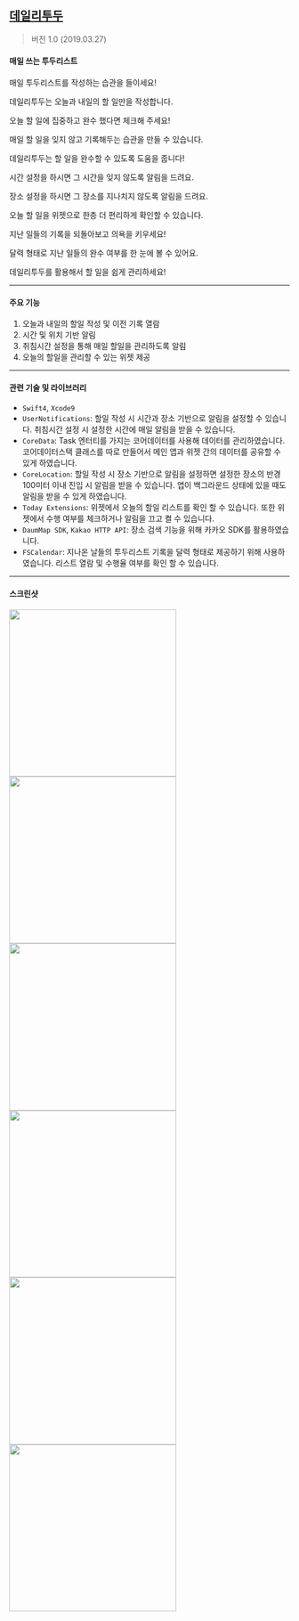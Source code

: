 ## [데일리투두](<https://itunes.apple.com/kr/app/%EB%8D%B0%EC%9D%BC%EB%A6%AC%ED%88%AC%EB%91%90/id1457175437?mt=8>)

> 버전 1.0 (2019.03.27)

#### 매일 쓰는 투두리스트

매일 투두리스트를 작성하는 습관을 들이세요!

데일리투두는 오늘과 내일의 할 일만을 작성합니다.

오늘 할 일에 집중하고 완수 했다면 체크해 주세요!

매일 할 일을 잊지 않고 기록해두는 습관을 만들 수 있습니다.

데일리투두는 할 일을 완수할 수 있도록 도움을 줍니다!

시간 설정을 하시면 그 시간을 잊지 않도록 알림을 드려요.

장소 설정을 하시면 그 장소를 지나치지 않도록 알림을 드려요.

오늘 할 일을 위젯으로 한층 더 편리하게 확인할 수 있습니다.

지난 일들의 기록을 되돌아보고 의욕을 키우세요!

달력 형태로 지난 일들의 완수 여부를 한 눈에 볼 수 있어요.

데일리투두를 활용해서 할 일을 쉽게 관리하세요!

----

#### 주요 기능

1. 오늘과 내일의 할일 작성 및 이전 기록 열람
2. 시간 및 위치 기반 알림
3. 취침시간 설정을 통해 매일 할일을 관리하도록 알림
4. 오늘의 할일을 관리할 수 있는 위젯 제공

---

#### 관련 기술 및 라이브러리

* `Swift4`, `Xcode9`
* `UserNotifications`: 할일 작성 시 시간과 장소 기반으로 알림을 설정할 수 있습니다. 취침시간 설정 시 설정한 시간에 매일 알림을 받을 수 있습니다.
* `CoreData`: Task 엔터티를 가지는 코어데이터를 사용해 데이터를 관리하였습니다. 코어데이터스택 클래스를 따로 만들어서 메인 앱과 위젯 간의 데이터를 공유할 수 있게 하였습니다.
* `CoreLocation`: 할일 작성 시 장소 기반으로 알림을 설정하면 설정한 장소의 반경 100미터 이내 진입 시 알림을 받을 수 있습니다. 앱이 백그라운드 상태에 있을 때도 알림을 받을 수 있게 하였습니다.
* `Today Extensions`: 위젯에서 오늘의 할일 리스트를 확인 할 수 있습니다. 또한 위젯에서 수행 여부를 체크하거나 알림을 끄고 켤 수 있습니다.
* `DaumMap SDK`, `Kakao HTTP API`: 장소 검색 기능을 위해 카카오 SDK를 활용하였습니다. 
* `FSCalendar`: 지나온 날들의 투두리스트 기록을 달력 형태로 제공하기 위해 사용하였습니다. 리스트 열람 및 수행율 여부를 확인 할 수 있습니다.

---

#### 스크린샷

<img src="https://github.com/leehyeongrak/DailyTODO/blob/master/Screenshots/1.png" width="300"> <img src="https://github.com/leehyeongrak/DailyTODO/blob/master/Screenshots/2.png" width="300">
<img src="https://github.com/leehyeongrak/DailyTODO/blob/master/Screenshots/3.png" width="300"> <img src="https://github.com/leehyeongrak/DailyTODO/blob/master/Screenshots/4.png" width="300">
<img src="https://github.com/leehyeongrak/DailyTODO/blob/master/Screenshots/5.png" width="300"> <img src="https://github.com/leehyeongrak/DailyTODO/blob/master/Screenshots/6.png" width="300">
